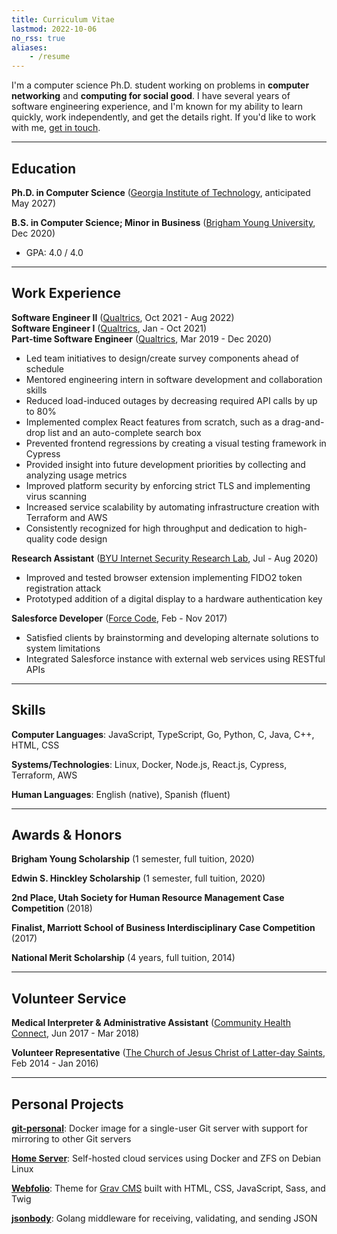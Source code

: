 ```yaml
---
title: Curriculum Vitae
lastmod: 2022-10-06
no_rss: true
aliases:
    - /resume
---
```


I'm a computer science Ph.D. student working on problems in **computer networking** and **computing for social good**. I have several years of software engineering experience, and I'm known for my ability to learn quickly, work independently, and get the details right. If you'd like to work with me, [get in touch](mailto:hi@jasoncarloscox.com).

---

## Education

**Ph.D. in Computer Science** ([Georgia Institute of Technology](https://gatech.edu), anticipated May 2027)

**B.S. in Computer Science; Minor in Business** ([Brigham Young University](https://byu.edu), Dec 2020)

- GPA: 4.0 / 4.0

---

## Work Experience

**Software Engineer II** ([Qualtrics](https://qualtrics.com), Oct 2021 - Aug 2022)<br />
**Software Engineer I** ([Qualtrics](https://qualtrics.com), Jan - Oct 2021)<br />
**Part-time Software Engineer** ([Qualtrics](https://qualtrics.com), Mar 2019 - Dec 2020)

- Led team initiatives to design/create survey components ahead of schedule
- Mentored engineering intern in software development and collaboration skills
- Reduced load-induced outages by decreasing required API calls by up to 80%
- Implemented complex React features from scratch, such as a drag-and-drop list and an auto-complete search box
- Prevented frontend regressions by creating a visual testing framework in Cypress
- Provided insight into future development priorities by collecting and analyzing usage metrics
- Improved platform security by enforcing strict TLS and implementing virus scanning
- Increased service scalability by automating infrastructure creation with Terraform and AWS
- Consistently recognized for high throughput and dedication to high-quality code design

**Research Assistant** ([BYU Internet Security Research Lab](https://isrl.byu.edu), Jul - Aug 2020)

- Improved and tested browser extension implementing FIDO2 token registration attack
- Prototyped addition of a digital display to a hardware authentication key

**Salesforce Developer** ([Force Code](https://force-code.com), Feb - Nov 2017)

- Satisfied clients by brainstorming and developing alternate solutions to system limitations
- Integrated Salesforce instance with external web services using RESTful APIs

---

## Skills

**Computer Languages**: JavaScript, TypeScript, Go, Python, C, Java, C++, HTML, CSS

**Systems/Technologies**: Linux, Docker, Node.js, React.js, Cypress, Terraform, AWS

**Human Languages**: English (native), Spanish (fluent)

---

## Awards & Honors

**Brigham Young Scholarship** (1 semester, full tuition, 2020)

**Edwin S. Hinckley Scholarship** (1 semester, full tuition, 2020)

**2nd Place, Utah Society for Human Resource Management Case Competition** (2018)

**Finalist, Marriott School of Business Interdisciplinary Case Competition** (2017)

**National Merit Scholarship** (4 years, full tuition, 2014)

---

## Volunteer Service

**Medical Interpreter & Administrative Assistant** ([Community Health Connect](https://utahchc.org), Jun 2017 - Mar 2018)

**Volunteer Representative** ([The Church of Jesus Christ of Latter-day Saints](https://churchofjesuschrist.org), Feb 2014 - Jan 2016)

---

## Personal Projects

[**git-personal**](https://github.com/jasonccox/git-personal): Docker image for a single-user Git server with support for mirroring to other Git servers

[**Home Server**](/creations/home-server): Self-hosted cloud services using Docker and ZFS on Debian Linux

[**Webfolio**](https://github.com/jasonccox/grav-theme-webfolio): Theme for [Grav CMS](https://getgrav.org) built with HTML, CSS, JavaScript, Sass, and Twig

[**jsonbody**](https://github.com/jasonccox/jsonbody): Golang middleware for receiving, validating, and sending JSON

